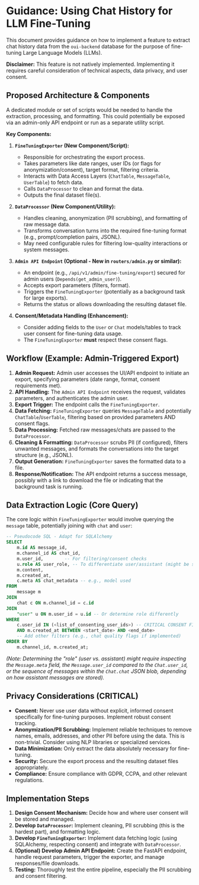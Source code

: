 # Guidance: Using Chat History for LLM Fine-Tuning

This document provides guidance on how to implement a feature to extract chat history data from the `oui-backend` database for the purpose of fine-tuning Large Language Models (LLMs).

**Disclaimer:** This feature is not natively implemented. Implementing it requires careful consideration of technical aspects, data privacy, and user consent.

## Proposed Architecture & Components

A dedicated module or set of scripts would be needed to handle the extraction, processing, and formatting. This could potentially be exposed via an admin-only API endpoint or run as a separate utility script.

**Key Components:**

1.  **`FineTuningExporter` (New Component/Script):**
    *   Responsible for orchestrating the export process.
    *   Takes parameters like date ranges, user IDs (or flags for anonymization/consent), target format, filtering criteria.
    *   Interacts with Data Access Layers (`ChatTable`, `MessageTable`, `UserTable`) to fetch data.
    *   Calls `DataProcessor` to clean and format the data.
    *   Outputs the final dataset file(s).

2.  **`DataProcessor` (New Component/Utility):**
    *   Handles cleaning, anonymization (PII scrubbing), and formatting of raw message data.
    *   Transforms conversation turns into the required fine-tuning format (e.g., prompt/completion pairs, JSONL).
    *   May need configurable rules for filtering low-quality interactions or system messages.

3.  **`Admin API Endpoint` (Optional - New in `routers/admin.py` or similar):**
    *   An endpoint (e.g., `/api/v1/admin/fine-tuning/export`) secured for admin users (`Depends(get_admin_user)`).
    *   Accepts export parameters (filters, format).
    *   Triggers the `FineTuningExporter` (potentially as a background task for large exports).
    *   Returns the status or allows downloading the resulting dataset file.

4.  **Consent/Metadata Handling (Enhancement):**
    *   Consider adding fields to the `User` or `Chat` models/tables to track user consent for fine-tuning data usage.
    *   The `FineTuningExporter` **must** respect these consent flags.

## Workflow (Example: Admin-Triggered Export)

1.  **Admin Request:** Admin user accesses the UI/API endpoint to initiate an export, specifying parameters (date range, format, consent requirements met).
2.  **API Handling:** The `Admin API Endpoint` receives the request, validates parameters, and authenticates the admin user.
3.  **Export Trigger:** The endpoint calls the `FineTuningExporter`.
4.  **Data Fetching:** `FineTuningExporter` queries `MessageTable` and potentially `ChatTable`/`UserTable`, filtering based on provided parameters AND consent flags.
5.  **Data Processing:** Fetched raw messages/chats are passed to the `DataProcessor`.
6.  **Cleaning & Formatting:** `DataProcessor` scrubs PII (if configured), filters unwanted messages, and formats the conversations into the target structure (e.g., JSONL).
7.  **Output Generation:** `FineTuningExporter` saves the formatted data to a file.
8.  **Response/Notification:** The API endpoint returns a success message, possibly with a link to download the file or indicating that the background task is running.

## Data Extraction Logic (Core Query)

The core logic within `FineTuningExporter` would involve querying the `message` table, potentially joining with `chat` and `user`:

```sql
-- Pseudocode SQL - Adapt for SQLAlchemy
SELECT
    m.id AS message_id,
    m.channel_id AS chat_id,
    m.user_id,        -- For filtering/consent checks
    u.role AS user_role, -- To differentiate user/assistant (might be stored differently)
    m.content,
    m.created_at,
    c.meta AS chat_metadata -- e.g., model used
FROM
    message m
JOIN
    chat c ON m.channel_id = c.id
JOIN
    "user" u ON m.user_id = u.id -- Or determine role differently
WHERE
    c.user_id IN (<list_of_consenting_user_ids>) -- CRITICAL CONSENT FILTER
    AND m.created_at BETWEEN <start_date> AND <end_date>
    -- Add other filters (e.g., chat quality flags if implemented)
ORDER BY
    m.channel_id, m.created_at;
```

*(Note: Determining the "role" (user vs. assistant) might require inspecting the `Message.meta` field, the `Message.user_id` compared to the `Chat.user_id`, or the sequence of messages within the `Chat.chat` JSON blob, depending on how assistant messages are stored).*

## Privacy Considerations (CRITICAL)

*   **Consent:** Never use user data without explicit, informed consent specifically for fine-tuning purposes. Implement robust consent tracking.
*   **Anonymization/PII Scrubbing:** Implement reliable techniques to remove names, emails, addresses, and other PII before using the data. This is non-trivial. Consider using NLP libraries or specialized services.
*   **Data Minimization:** Only extract the data absolutely necessary for fine-tuning.
*   **Security:** Secure the export process and the resulting dataset files appropriately.
*   **Compliance:** Ensure compliance with GDPR, CCPA, and other relevant regulations.

## Implementation Steps

1.  **Design Consent Mechanism:** Decide how and where user consent will be stored and managed.
2.  **Develop `DataProcessor`:** Implement cleaning, PII scrubbing (this is the hardest part), and formatting logic.
3.  **Develop `FineTuningExporter`:** Implement data fetching logic (using SQLAlchemy, respecting consent) and integrate with `DataProcessor`.
4.  **(Optional) Develop Admin API Endpoint:** Create the FastAPI endpoint, handle request parameters, trigger the exporter, and manage responses/file downloads.
5.  **Testing:** Thoroughly test the entire pipeline, especially the PII scrubbing and consent filtering. 